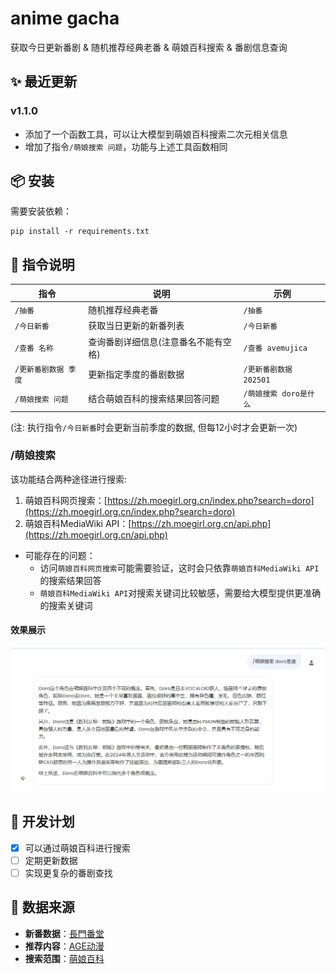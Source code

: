 # anime gacha  
获取今日更新番剧 & 随机推荐经典老番 & 萌娘百科搜索 & 番剧信息查询

## ✨ 最近更新
### v1.1.0
- 添加了一个函数工具，可以让大模型到萌娘百科搜索二次元相关信息
- 增加了指令`/萌娘搜索 问题`，功能与上述工具函数相同

## 📦 安装
需要安装依赖：
```
pip install -r requirements.txt
```

## 📝 指令说明
| 指令           | 说明                  | 示例               |
|--------------|---------------------|------------------|
| `/抽番`        | 随机推荐经典老番            | `/抽番`            |
| `/今日新番`      | 获取当日更新的新番列表         | `/今日新番`          |
| `/查番 名称`     | 查询番剧详细信息(注意番名不能有空格) | `/查番 avemujica`  |
| `/更新番剧数据 季度` | 更新指定季度的番剧数据         | `/更新番剧数据 202501` |
| `/萌娘搜索 问题`   | 结合萌娘百科的搜索结果回答问题     | `/萌娘搜索 doro是什么`  |
(注: 执行指令`/今日新番`时会更新当前季度的数据, 但每12小时才会更新一次)

### /萌娘搜索
该功能结合两种途径进行搜索:
1. 萌娘百科网页搜索：[https://zh.moegirl.org.cn/index.php?search=doro](https://zh.moegirl.org.cn/index.php?search=doro)
2. 萌娘百科MediaWiki API：[https://zh.moegirl.org.cn/api.php](https://zh.moegirl.org.cn/api.php)
- 可能存在的问题：
  - 访问`萌娘百科网页搜索`可能需要验证，这时会只依靠`萌娘百科MediaWiki API`的搜索结果回答
  - `萌娘百科MediaWiki API`对搜索关键词比较敏感，需要给大模型提供更准确的搜索关键词

#### 效果展示
![doro](./imgs/doro.png)

## 📅 开发计划
- [x] 可以通过萌娘百科进行搜索
- [ ] 定期更新数据
- [ ] 实现更复杂的番剧查找

## 🔗 数据来源
- **新番数据**：[長門番堂](http://yuc.wiki/)
- **推荐内容**：[AGE动漫](https://github.com/agefanscom/website)
- **搜索范围**：[萌娘百科](https://zh.moegirl.org.cn/)

